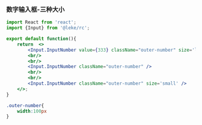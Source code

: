 <!--
 * @Description: 
 * @Author: linchaoting
 * @Date: 2020-11-13 16:16:51
 * @LastEditTime: 2021-02-26 10:25:25
-->
### 数字输入框-三种大小
```jsx
import React from 'react';
import {Input} from '@leke/rc';

export default function(){
    return  <>
        <Input.InputNumber value={333} className="outer-number" size='large' />
        <br/>
        <br/>
        <Input.InputNumber className="outer-number" />
        <br/>
        <br/>
        <Input.InputNumber className="outer-number" size='small' />
    </>;
}
```
```css
.outer-number{
    width:100px
}
```